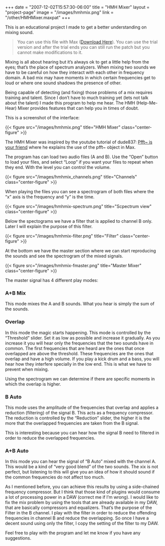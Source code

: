 +++
date = "2007-12-02T15:57:30-06:00"
title = "HMH Mixer"
layout = "project-page"
image = "/images/hmhmix.png"
link = "/other/HMHMixer.maxpat"
+++

This is an educational project I made to get a better understanding on mixing sound.

<!--more-->

> You can use this file with Max ([Download Here](https://cycling74.com/products/max/)). You can use the trial version and after the trial ends you can still run the patch but you cannot make modifications to it.


Mixing is all about hearing but it’s always ok to  get a little help from the eyes; that’s the place of spectrum analyzers.  When mixing two sounds we have to be careful on how they interact with  each other in frequency domain. A bad mix may have moments in which certain frequencies get to loud or where one sound shadows the presence of other.

Being capable of detecting (and fixing) those problems of a mix requires training and talent. Since I don’t have to much training yet (lets not talk about the talent) I made this program to help me hear. The HMH (Help-Me-Hear) Mixer provides features that can help you in times of doubt.

This is a screenshot of the interface:

{{< figure src="/images/hmhmix.png" title="HMH Mixer" class="center-figure" >}}


The HMH Mixer was inspired by the youtube tutorial of dude837: [Pfft~ is your friend](http://www.youtube.com/watch?v=69A1kGNFYIc) where he explains the use of the pfft~ object in Max.

The program has can load two audio files (A and B). Use the “Open” button to load your files, and select “Loop” if you want your files to repeat when they end. With the level you can control the volume.

{{< figure src="/images/hmhmix_channels.png" title="Channels" class="center-figure" >}}

When playing the files you can see a spectrogram of both files where the “x” axis is the frequency and “y” is the time.

{{< figure src="/images/hmhmix-spectrum.png" title="Scpectrum view" class="center-figure" >}}

Below the spectograms we have a filter that is applied to channel B only. Later I will explain the purpose of this filter.

{{< figure src="/images/hmhmix-filter.png" title="Filter" class="center-figure" >}}

At the bottom we have the master section where we can start reproducing the sounds and see the spectrogram of the mixed signals.

{{< figure src="/images/hmhmix-fmaster.png" title="Master Mixer" class="center-figure" >}}

The master signal has 4 different play modes:

### A+B Mix

This mode mixes the A and B sounds. What you hear is simply the sum of the sounds.

### Overlap

In this mode the magic starts happening. This mode is controlled by the “Threshold” slider. Set it as low as possible and increase it gradually. As you increase it you will hear only the frequencies that the two sounds have in common. The first frequencies that are heard are the ones that once overlapped are above the threshold. These frequencies are the ones that overlap and have a high volume. If you play a kick drum and a bass, you will hear how they interfere specially in the low end. This is what we have to prevent when mixing.

Using the spectrogram we can determine if there are specific moments in which the overlap is higher.

### B Auto

This mode uses the amplitude of the frequencies that overlap and applies a reduction (filtering) of the signal B. This acts as a frequency compressor. The reduction is controlled by the “Reduction” slider, the higher it is the more that the overlapped frequencies are taken from the B signal.

This is interesting because you can hear how the signal B need to filtered in order to reduce the overlapped frequencies.

### A+B Auto

In this mode you can hear the signal of “B Auto” mixed with the channel A. This would be a kind of “very good blend” of the two sounds. The xix is not perfect, but listening to this will give you an idea of how it should sound if the common frequencies do not affect too much.

As I mentioned before, you can achieve this results by using a side-chained  frequency compressor. But I think that those kind of plugins would consume a lot of processing power in a DAW (correct me if I’m wrong). I would like to fix the mix problem by using the tools that are already available in my DAW, that are basically compressors and equalizers. That’s the purpose of the Filter in the B channel. I play with the filter in order to reduce the offending frequencies in channel B and reduce the overlapping. So once I have a decent sound using only the filter, I copy the setting of the filter to my DAW.

Feel free to play with the program and let me know if you have any suggestions.